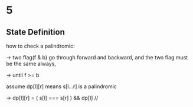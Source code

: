 # 5

## State Definition

how to check a palindromic:

-> two flag(f & b) go through forward and backward, and the two flag must be the same always, 

-> until f >= b

assume dp[l][r] means s[l...r] is a palindromic

-> dp[l][r] = ( s[l] === s[r] ) && dp[l]
//